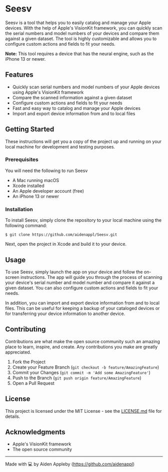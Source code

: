 # Seesv

Seesv is a tool that helps you to easily catalog and manage your Apple devices. With the help of Apple's VisionKit framework, you can quickly scan the serial numbers and model numbers of your devices and compare them against a given dataset. The tool is highly customizable and allows you to configure custom actions and fields to fit your needs.

**Note:** This tool requires a device that has the neural engine, such as the iPhone 13 or newer.

## Features

- Quickly scan serial numbers and model numbers of your Apple devices using Apple's VisionKit framework
- Compare the scanned information against a given dataset
- Configure custom actions and fields to fit your needs
- Fast and easy way to catalog and manage your Apple devices
- Import and export device information from and to local files

## Getting Started

These instructions will get you a copy of the project up and running on your local machine for development and testing purposes.

### Prerequisites

You will need the following to run Seesv

- A Mac running macOS
- Xcode installed
- An Apple developer account (free)
- An iPhone 13 or newer

### Installation

To install Seesv, simply clone the repository to your local machine using the following command:

`$ git clone https://github.com/aidenappl/Seesv.git`


Next, open the project in Xcode and build it to your device.

## Usage

To use Seesv, simply launch the app on your device and follow the on-screen instructions. The app will guide you through the process of scanning your device's serial number and model number and compare it against a given dataset. You can also configure custom actions and fields to fit your needs.

In addition, you can import and export device information from and to local files. This can be useful for keeping a backup of your cataloged devices or for transferring your device information to another device.

## Contributing

Contributions are what make the open source community such an amazing place to learn, inspire, and create. Any contributions you make are greatly appreciated.

1. Fork the Project
2. Create your Feature Branch (`git checkout -b feature/AmazingFeature`)
3. Commit your Changes (`git commit -m 'Add some AmazingFeature'`)
4. Push to the Branch (`git push origin feature/AmazingFeature`)
5. Open a Pull Request

## License

This project is licensed under the MIT License - see the [LICENSE.md](LICENSE.md) file for details.

## Acknowledgments

- Apple's VisionKit framework
- The open source community

---

Made with 💻 by Aiden Appleby (https://github.com/aidenappl)
